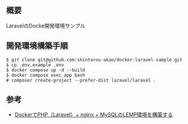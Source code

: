 ## 概要
LaravelのDocke開発環境サンプル

## 開発環境構築手順

```
$ git clone git@github.com:shintarou-akao/docker-laravel-sample.git
$ cp .env.example .env
$ docker compose up -d --build
$ docker compose exec app bash
# composer create-project --prefer-dist laravel/laravel .
```
## 参考
- [DockerでPHP（Laravel）+ nginx + MySQLのLEMP環境を構築する](https://qiita.com/hinako_n/items/f15646ea548bcdc8ac6c)
